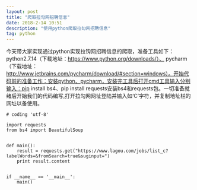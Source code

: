 ```yaml
---
layout: post
title: "爬取拉勾网招聘信息"
date: 2018-2-14 10:51
description: "使用python爬取拉勾网招聘信息"
tag: python
---
```


今天带大家实现通过python实现拉钩网招聘信息的爬取，准备工具如下：python2.7.14（下载地址：https://www.python.org/downloads/）、
pycharm（下载地址：http://www.jetbrains.com/pycharm/download/#section=windows）。开始代码前的准备工作：安装python、pycharm，安装完工具后打开cmd工具输入分别输入：pip install bs4、pip install requests安装bs4和requests包。一切准备就绪后开始我们的代码编写,打开拉勾网网址登陆并输入如‘C’字符，并复制地址栏的网址以备使用。

```
# coding 'utf-8'

import requests
from bs4 import BeautifulSoup


def main():
    result = requests.get("https://www.lagou.com/jobs/list_c?labelWords=&fromSearch=true&suginput=")
    print result.content


if __name__ == '__main__':
    main()

```
